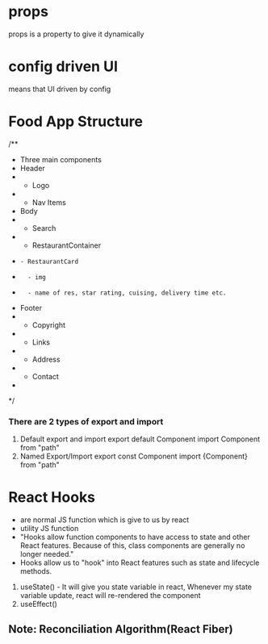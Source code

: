 # props
  props is a property to give it dynamically

# config driven UI
  means that UI driven by config

# Food App Structure
/**
 * Three main components
 *  Header
 *   - Logo
 *   - Nav Items
 *  Body
 *   - Search
 *   - RestaurantContainer
 *     - RestaurantCard
 *       - img
 *       - name of res, star rating, cuising, delivery time etc.
 *  Footer
 *   - Copyright
 *   - Links
 *   - Address
 *   - Contact
 *
 */

### There are 2 types of export and import
1. Default export and import
   export default Component
   import Component from "path"
2. Named Export/Import
   export const Component
   import {Component} from "path"


# React Hooks
  - are normal JS function which is give to us by react
  - utility JS function
  - "Hooks allow function components to have access to state and other React features. Because of this, class components are generally no longer needed."
  - Hooks allow us to "hook" into React features such as state and lifecycle methods.
  1. useState() - It will give you state variable in react, 
      Whenever my state variable update, react will re-rendered the component
  2. useEffect()


## Note: Reconciliation Algorithm(React Fiber)